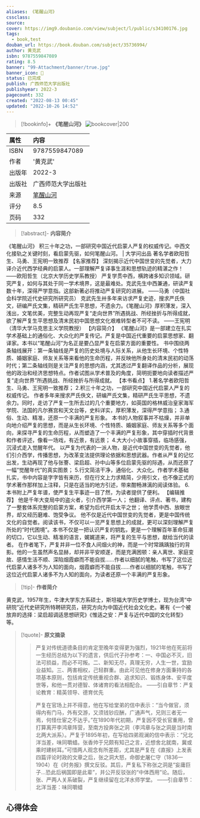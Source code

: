 ```yaml
---
aliases: 《笔醒山河》
cssclass:
source:
cover: https://img9.doubanio.com/view/subject/l/public/s34100176.jpg
tags:
  - book,test
douban_url: https://book.douban.com/subject/35736994/
author: 黄克武
isbn: 9787559847089
rating: 8.5
banner: "99-Attachment/banner/true.jpg"
banner_icon: 📖
status: 已完成
publish: 广西师范大学出版社
publishyear: 2022-3
pagecount: 332
created: "2022-08-13 00:45"
updated: "2022-10-26 14:52"
---
```


> [!bookinfo]+ **《笔醒山河》**
> ![bookcover|200](https://img9.doubanio.com/view/subject/l/public/s34100176.jpg)
>
| 属性   | 内容                                       |
|:------ |:------------------------------------------ |
| ISBN   | 9787559847089                             |
| 作者   | '黄克武'                           |
| 出版年 | 2022-3                      | 
| 出版社 | 广西师范大学出版社                          |
| 来源   | [笔醒山河](https://book.douban.com/subject/35736994/) |
| 评分   |  8.5                            |
| 页码   | 332                        |

> [!abstract]- **内容简介**
> 
《笔醒山河》
积三十年之功，一部研究中国近代启蒙人严复的权威传记。中西文化接轨之关键时刻，看启蒙先驱，如何笔醒山河。 | 大学问出品
著名学者欧阳哲生、马勇、王宪明一致推荐
【名家推荐】
深刻揭示近代中国世变的先觉者，大力译介近代西学经典的启蒙人。一部理解严复译事生涯和思想轨迹的精湛之作！
——欧阳哲生（北京大学历史学系教授）
严复学贯中西，横跨诸多知识领域。研究严复，如何与其处于同一学术境界，这是最难处。克武先生中西兼通，研读严复数十年，深得严学意指。这部新著必将推动严复研究的进展。
——马勇（中国社会科学院近代史研究所研究员）
克武先生卅多年来访求严复史迹，搜求严氏佚文，研编严氏文集，精研严氏生平思想，不遗余力。《笔醒山河》厚积薄发，深入浅出，文笔优美，完整生动再现严复“走向世界”所遇挑战、所经挫折与所得成就，欲了解严复生平思想及清末民初中国思想文化艰难转型者不可不读。
——王宪明（清华大学马克思主义学院教授）
【内容简介】
《笔醒山河》是一部建立在扎实学术基础上的通俗化、大众化的严复传记。严复是中国近代重要的启蒙思想家、翻译家。本书以“笔醒山河”为名正是要凸显严复在启蒙方面的重要性。
书中围绕两条轴线展开：第一条轴线是严复的历史处境与人际关系，从他生长环境、个性特质、婚姻家庭、师友关系等来看他的生命历程，并反映他所身处的清末民初的动荡时代；第二条轴线则是关注严复的思想内涵，尤其透过严复翻译作品的分析，展现他的政治和经济思想特点。作者试图从学术普及的角度，简明扼要地向读者描述严复“走向世界”所遇挑战、所经挫折与所得成就。
【本书看点】
1.著名学者欧阳哲生、马勇、王宪明一致推荐；
2.积三十年之功，一部研究中国近代启蒙人严复的权威传记。
作者多年来搜求严氏佚文，研编严氏文集，精研严氏生平思想，不遗余力。同时，走访了严复一生所去过的几个重要地方，如英国的格林威治皇家海军学院、法国的凡尔赛宫和天文台等，史料详实，厚积薄发，深得严学意指；
3.通俗、生动、精准，还原一个丰满的严复形象。
本书的人物叙事并不枯燥，并非单向地介绍严复的思想，而是从生长环境、个性特质、婚姻家庭、师友关系等多个面向，来探寻严复的生命历程，从而塑造了一个丰满的严复形象，其中穿插时代背景和作者评述，像看一场戏，有近景，有远景；
4.大大小小故事穿插，临场感强，沉浸式走入觉醒年代。
以严复为代表的一派人物，是近代中国世变的先觉者，他们引介西学，传播思想，为改革变法提供理论依据和思想武器。作者从严复的记忆出发，生动再现了他与张謇、梁启超、孙中山等多位启蒙先驱的际遇，从而还原了一幅“觉醒年代”的真实图景；
5.行文简洁干净，通俗化、大众化。作者学术基础扎实，书中内容是字字皆有来历，但在行文上力求精简，少用引文，也不像正式的学术著作那样加上注释，只是在适当的地方引述，带来酣畅淋漓的阅读体验。
6.本书附上严复年谱，使严复生平事迹一目了然，为读者提供了便利。
【编辑推荐】
他是千年大变局中的盗火者，引介西学第一人；
他翻译、评点、著书，建构了一整套体系完整的启蒙方案，希望为后代开启太平之世；
他学贯中西、放眼世界，却又经历磨难、饱受争议。
他不仅是近代中国世变的先觉者，更是中国传统文化的自觉者。阅读该书，不仅可以一览严复思想上的成就，更可以深刻理解严复所处的“时代困境”。本书不仅是一把认识严复的钥匙，更是一个理解百年革命狂潮的切口，它以生动、精准的语言，娓娓道来，将严复的生平与思想，献给当代的读者。
在作者笔下，严复并非一位不食人间烟火的神，而是一个时常踽踽独行的背影。他的一生虽然声名显赫，却并非平安顺遂，而是充满困顿：亲人离世、家庭变故、感情生活不顺、深陷烟霞癖而不能自拔……作者以细腻的笔触，书写了这位近代启蒙人诸多不为人知的面向，烟霞癖而不能自拔……作者以细腻的笔触，书写了这位近代启蒙人诸多不为人知的面向，为读者还原一个丰满的严复形象。

> [!tip]- **作者简介**
>
 黄克武，1957年生，牛津大学东方系硕士，斯坦福大学历史学博士，现为台湾“中研院”近代史研究所特聘研究员，研究方向为中国近代社会文化史。著有《一个被放弃的选择：梁启超调适思想研究》《惟适之安：严复与近代中国的文化转型》等。


> [!quote]- **原文摘录**
>
>>严复对传统道德条目的肯定至晚年变得更为强烈，1921年他在死前将一生经历总结为以下的遗言，供后代子孙参考：一、中国必不灭，旧法可损益，而必不可叛。二、新知无尽，真理无穷，人生一世，宜励业益知。三、两害相权，己轻群重。由此可见他在修身方面秉持的各项基本原则，包括肯定传统重视合群、追求知识、锻炼身体、安平度世等，和他一贯对德智、体诸育的看法相配合。
——引自章节：严复论教育：精英领导、德育优先
 >
>> 严复在官场上并不得意，他在写给堂弟的信中表示：“当今做官，须得内有门马，外有交游，又须钱钞应酬，广通声气，兄则三者无一焉，何怪仕宦之不达乎。”在1890年代初期，严复因不受长官重用，曾打算离开李鸿章阵营，至南方投奔张之洞（李鸿章与张之洞是当时南北两大派系）。严复于1895年初，在写给四弟观澜的信中表示：“兄北洋当差，味同嚼蜡。张香帅于兄颇有知己之言，近想舍北就南，冀或乘时建树耳。”可惜两人观念有所差距，尤其是严复在《直报》上发表四篇评论时政的文章之后，张之洞大怒，命御史屠仁守（1836一1904）在《时务报》撰文反驳。其后，严复私下称张之洞是“妄庸巨子…恐此后祸国即是此辈”，并公开反驳张的“中体西用”论。随后，张、严两人关系破裂，严复继续留在北洋水师学堂。
——引自章节：北洋当差：味同嚼蜡

## 心得体会

